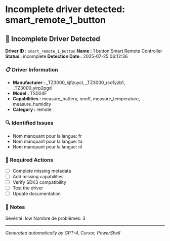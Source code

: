 # Incomplete driver detected: smart_remote_1_button

## 🚨 Incomplete Driver Detected

**Driver ID :** `smart_remote_1_button`
**Name :** 1 button Smart Remote Controller
**Status :** incomplete
**Detection Date :** 2025-07-25 06:12:36

### 📋 Driver Information
- **Manufacturer :** _TZ3000_kjfzuycl, _TZ3000_rco1yzb1, _TZ3000_yirp2pgd
- **Model :** TS004F
- **Capabilities :** measure_battery, onoff, measure_temperature, measure_humidity
- **Category :** remote

### 🔍 Identified Issues
- Nom manquant pour la langue: fr
- Nom manquant pour la langue: ta
- Nom manquant pour la langue: nl

### 🎯 Required Actions
- [ ] Complete missing metadata
- [ ] Add missing capabilities
- [ ] Verify SDK3 compatibility
- [ ] Test the driver
- [ ] Update documentation

### 📝 Notes
Sévérité: low
Nombre de problèmes: 3

---
*Generated automatically by GPT-4, Cursor, PowerShell*

